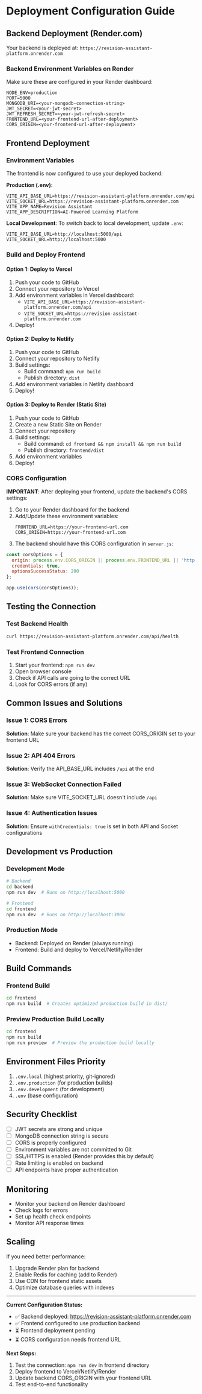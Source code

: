 # Deployment Configuration Guide

## Backend Deployment (Render.com)
Your backend is deployed at: `https://revision-assistant-platform.onrender.com`

### Backend Environment Variables on Render
Make sure these are configured in your Render dashboard:

```env
NODE_ENV=production
PORT=5000
MONGODB_URI=<your-mongodb-connection-string>
JWT_SECRET=<your-jwt-secret>
JWT_REFRESH_SECRET=<your-jwt-refresh-secret>
FRONTEND_URL=<your-frontend-url-after-deployment>
CORS_ORIGIN=<your-frontend-url-after-deployment>
```

## Frontend Deployment

### Environment Variables
The frontend is now configured to use your deployed backend:

**Production (.env)**:
```env
VITE_API_BASE_URL=https://revision-assistant-platform.onrender.com/api
VITE_SOCKET_URL=https://revision-assistant-platform.onrender.com
VITE_APP_NAME=Revision Assistant
VITE_APP_DESCRIPTION=AI-Powered Learning Platform
```

**Local Development**:
To switch back to local development, update `.env`:
```env
VITE_API_BASE_URL=http://localhost:5000/api
VITE_SOCKET_URL=http://localhost:5000
```

### Build and Deploy Frontend

#### Option 1: Deploy to Vercel
1. Push your code to GitHub
2. Connect your repository to Vercel
3. Add environment variables in Vercel dashboard:
   - `VITE_API_BASE_URL=https://revision-assistant-platform.onrender.com/api`
   - `VITE_SOCKET_URL=https://revision-assistant-platform.onrender.com`
4. Deploy!

#### Option 2: Deploy to Netlify
1. Push your code to GitHub
2. Connect your repository to Netlify
3. Build settings:
   - Build command: `npm run build`
   - Publish directory: `dist`
4. Add environment variables in Netlify dashboard
5. Deploy!

#### Option 3: Deploy to Render (Static Site)
1. Push your code to GitHub
2. Create a new Static Site on Render
3. Connect your repository
4. Build settings:
   - Build command: `cd frontend && npm install && npm run build`
   - Publish directory: `frontend/dist`
5. Add environment variables
6. Deploy!

### CORS Configuration
**IMPORTANT**: After deploying your frontend, update the backend's CORS settings:

1. Go to your Render dashboard for the backend
2. Add/Update these environment variables:
   ```
   FRONTEND_URL=https://your-frontend-url.com
   CORS_ORIGIN=https://your-frontend-url.com
   ```
3. The backend should have this CORS configuration in `server.js`:

```javascript
const corsOptions = {
  origin: process.env.CORS_ORIGIN || process.env.FRONTEND_URL || 'http://localhost:3000',
  credentials: true,
  optionsSuccessStatus: 200
};

app.use(cors(corsOptions));
```

## Testing the Connection

### Test Backend Health
```bash
curl https://revision-assistant-platform.onrender.com/api/health
```

### Test Frontend Connection
1. Start your frontend: `npm run dev`
2. Open browser console
3. Check if API calls are going to the correct URL
4. Look for CORS errors (if any)

## Common Issues and Solutions

### Issue 1: CORS Errors
**Solution**: Make sure your backend has the correct CORS_ORIGIN set to your frontend URL

### Issue 2: API 404 Errors
**Solution**: Verify the API_BASE_URL includes `/api` at the end

### Issue 3: WebSocket Connection Failed
**Solution**: Make sure VITE_SOCKET_URL doesn't include `/api`

### Issue 4: Authentication Issues
**Solution**: Ensure `withCredentials: true` is set in both API and Socket configurations

## Development vs Production

### Development Mode
```bash
# Backend
cd backend
npm run dev  # Runs on http://localhost:5000

# Frontend
cd frontend
npm run dev  # Runs on http://localhost:3000
```

### Production Mode
- Backend: Deployed on Render (always running)
- Frontend: Build and deploy to Vercel/Netlify/Render

## Build Commands

### Frontend Build
```bash
cd frontend
npm run build  # Creates optimized production build in dist/
```

### Preview Production Build Locally
```bash
cd frontend
npm run build
npm run preview  # Preview the production build locally
```

## Environment Files Priority
1. `.env.local` (highest priority, git-ignored)
2. `.env.production` (for production builds)
3. `.env.development` (for development)
4. `.env` (base configuration)

## Security Checklist
- [ ] JWT secrets are strong and unique
- [ ] MongoDB connection string is secure
- [ ] CORS is properly configured
- [ ] Environment variables are not committed to Git
- [ ] SSL/HTTPS is enabled (Render provides this by default)
- [ ] Rate limiting is enabled on backend
- [ ] API endpoints have proper authentication

## Monitoring
- Monitor your backend on Render dashboard
- Check logs for errors
- Set up health check endpoints
- Monitor API response times

## Scaling
If you need better performance:
1. Upgrade Render plan for backend
2. Enable Redis for caching (add to Render)
3. Use CDN for frontend static assets
4. Optimize database queries with indexes

---

**Current Configuration Status:**
- ✅ Backend deployed: https://revision-assistant-platform.onrender.com
- ✅ Frontend configured to use production backend
- ⏳ Frontend deployment pending
- ⏳ CORS configuration needs frontend URL

**Next Steps:**
1. Test the connection: `npm run dev` in frontend directory
2. Deploy frontend to Vercel/Netlify/Render
3. Update backend CORS_ORIGIN with your frontend URL
4. Test end-to-end functionality
